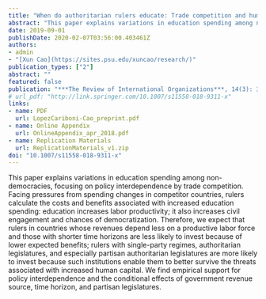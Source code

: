 ```yaml
---
title: "When do authoritarian rulers educate: Trade competition and human capital investment in Non-Democracies"
abstract: "This paper explains variations in education spending among non-democracies, focusing on policy interdependence by trade competition. Facing pressures from spending changes in competitor countries, rulers calculate the costs and benefits associated with increased education spending: education increases labor productivity; it also increases civil engagement and chances of democratization. Therefore, we expect that rulers in countries whose revenues depend less on a productive labor force and those with shorter time horizons are less likely to invest because of lower expected benefits; rulers with single-party regimes, authoritarian legislatures, and especially partisan authoritarian legislatures are more likely to invest because such institutions enable them to better survive the threats associated with increased human capital. We find empirical support for policy interdependence and the conditional effects of government revenue source, time horizon, and partisan legislatures."
date: 2019-09-01
publishDate: 2020-02-07T03:56:00.403461Z
authors: 
- admin
- "[Xun Cao](https://sites.psu.edu/xuncao/research/)"
publication_types: ["2"]
abstract: ""
featured: false
publication: "***The Review of International Organizations***, 14(3): 367–405"
# url_pdf: "http://link.springer.com/10.1007/s11558-018-9311-x"
links:
- name: PDF
  url: LopezCariboni-Cao_preprint.pdf
- name: Online Appendix
  url: OnlineAppendix_apr_2018.pdf
- name: Replication Materials
  url: ReplicationMaterials_v1.zip
doi: "10.1007/s11558-018-9311-x"
---
```


This paper explains variations in education spending among non-democracies, focusing on policy interdependence by trade competition. Facing pressures from spending changes in competitor countries, rulers calculate the costs and benefits associated with increased education spending: education increases labor productivity; it also increases civil engagement and chances of democratization. Therefore, we expect that rulers in countries whose revenues depend less on a productive labor force and those with shorter time horizons are less likely to invest because of lower expected benefits; rulers with single-party regimes, authoritarian legislatures, and especially partisan authoritarian legislatures are more likely to invest because such institutions enable them to better survive the threats associated with increased human capital. We find empirical support for policy interdependence and the conditional effects of government revenue source, time horizon, and partisan legislatures.
